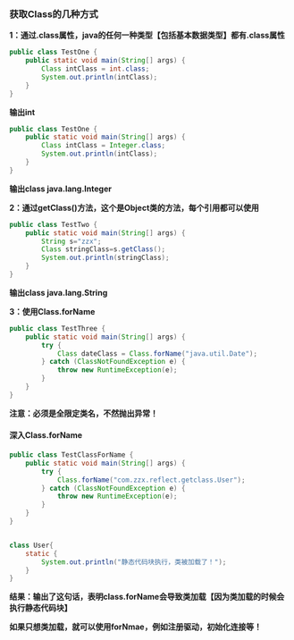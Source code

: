 ### 获取Class的几种方式

**1：通过.class属性，java的任何一种类型【包括基本数据类型】都有.class属性**

```java
public class TestOne {
    public static void main(String[] args) {
        Class intClass = int.class;
        System.out.println(intClass);
    }
}
```

**输出int**



```java
public class TestOne {
    public static void main(String[] args) {
        Class intClass = Integer.class;
        System.out.println(intClass);
    }
}
```

**输出class java.lang.Integer**



**2：通过getClass()方法，这个是Object类的方法，每个引用都可以使用**

```java
public class TestTwo {
    public static void main(String[] args) {
        String s="zzx";
        Class stringClass=s.getClass();
        System.out.println(stringClass);
    }
}
```

**输出class java.lang.String**





**3：使用Class.forName**

```java
public class TestThree {
    public static void main(String[] args) {
        try {
            Class dateClass = Class.forName("java.util.Date");
        } catch (ClassNotFoundException e) {
            throw new RuntimeException(e);
        }
    }
}
```

**注意：必须是全限定类名，不然抛出异常！**



#### **深入Class.forName**

```java
public class TestClassForName {
    public static void main(String[] args) {
        try {
            Class.forName("com.zzx.reflect.getclass.User");
        } catch (ClassNotFoundException e) {
            throw new RuntimeException(e);
        }
    }
}


class User{
    static {
        System.out.println("静态代码块执行，类被加载了！");
    }
}
```

**结果：输出了这句话，表明class.forName会导致类加载【因为类加载的时候会执行静态代码块】**

**如果只想类加载，就可以使用forNmae，例如注册驱动，初始化连接等！**